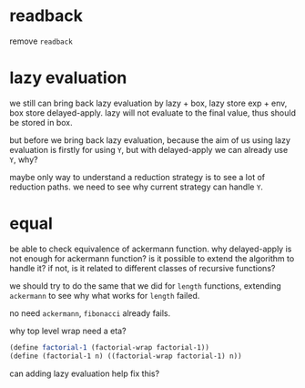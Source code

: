 # readback

remove `readback`

# lazy evaluation

we still can bring back lazy evaluation by lazy + box,
lazy store exp + env, box store delayed-apply.
lazy will not evaluate to the final value,
thus should be stored in box.

but before we bring back lazy evaluation,
because the aim of us using lazy evaluation is firstly
for using `Y`, but with delayed-apply we can already use `Y`,
why?

maybe only way to understand a reduction strategy
is to see a lot of reduction paths.
we need to see why current strategy can handle `Y`.

# equal

be able to check equivalence of ackermann function.
why delayed-apply is not enough for ackermann function?
is it possible to extend the algorithm to handle it?
if not, is it related to different classes of recursive functions?

we should try to do the same that we did for `length` functions,
extending `ackermann` to see why what works for `length` failed.

no need `ackermann`, `fibonacci` already fails.

why top level wrap need a eta?

```scheme
(define factorial-1 (factorial-wrap factorial-1))
(define (factorial-1 n) ((factorial-wrap factorial-1) n))
```

can adding lazy evaluation help fix this?
